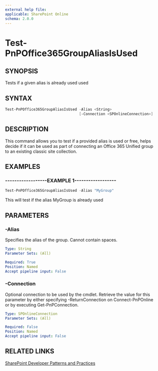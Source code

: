 ```yaml
---
external help file:
applicable: SharePoint Online
schema: 2.0.0
---
```

# Test-PnPOffice365GroupAliasIsUsed

## SYNOPSIS
Tests if a given alias is already used used

## SYNTAX 

```powershell
Test-PnPOffice365GroupAliasIsUsed -Alias <String>
                                  [-Connection <SPOnlineConnection>]
```

## DESCRIPTION
This command allows you to test if a provided alias is used or free, helps decide if it can be used as part of connecting an Office 365 Unified group to an existing classic site collection.

## EXAMPLES

### ------------------EXAMPLE 1------------------
```powershell
Test-PnPOffice365GroupAliasIsUsed -Alias "MyGroup"
```

This will test if the alias MyGroup is already used

## PARAMETERS

### -Alias
Specifies the alias of the group. Cannot contain spaces.

```yaml
Type: String
Parameter Sets: (All)

Required: True
Position: Named
Accept pipeline input: False
```

### -Connection
Optional connection to be used by the cmdlet. Retrieve the value for this parameter by either specifying -ReturnConnection on Connect-PnPOnline or by executing Get-PnPConnection.

```yaml
Type: SPOnlineConnection
Parameter Sets: (All)

Required: False
Position: Named
Accept pipeline input: False
```

## RELATED LINKS

[SharePoint Developer Patterns and Practices](https://aka.ms/sppnp)